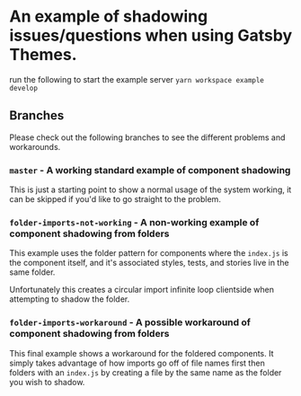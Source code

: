 # An example of shadowing issues/questions when using Gatsby Themes.

run the following to start the example server
`yarn workspace example develop`

## Branches
Please check out the following branches to see the different problems and workarounds.

### `master` - A working standard example of component shadowing
This is just a starting point to show a normal usage of the system working, it can be skipped if you'd like to go straight to the problem.

### `folder-imports-not-working` - A non-working example of component shadowing from folders
This example uses the folder pattern for components where the `index.js` is the component itself, and it's associated styles, tests, and stories live in the same folder.

Unfortunately this creates a circular import infinite loop clientside when attempting to shadow the folder.

### `folder-imports-workaround` - A possible workaround of component shadowing from folders
This final example shows a workaround for the foldered components. It simply takes advantage of how imports go off of file names first then folders with an `index.js` by creating a file by the same name as the folder you wish to shadow.
